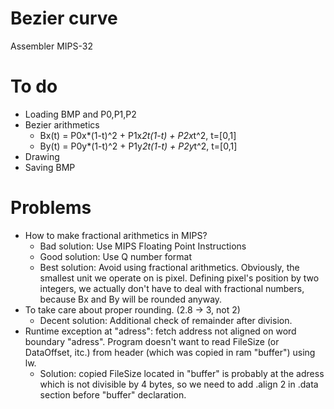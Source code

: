 # Bezier curve
Assembler MIPS-32
# To do 
- Loading BMP and P0,P1,P2
- Bezier arithmetics
  - Bx(t) = P0x*(1-t)^2 + P1x*2t(1-t) + P2x*t^2, t=[0,1]
  - By(t) = P0y*(1-t)^2 + P1y*2t(1-t) + P2y*t^2, t=[0,1]
- Drawing
- Saving BMP
# Problems
- How to make fractional arithmetics in MIPS?
  - Bad solution: Use MIPS Floating Point Instructions
  - Good solution: Use Q number format
  - Best solution: Avoid using fractional arithmetics. Obviously, the smallest
  unit we operate on is pixel. Defining pixel's position by two integers, we
  actually don't have to deal with fractional numbers, because Bx and By will be rounded anyway.
- To take care about proper rounding. (2.8 -> 3, not 2)
  - Decent solution: Additional check of remainder after division.
- Runtime exception at "adress": fetch address not aligned on word boundary "adress". 
Program doesn't want to read FileSize (or DataOffset, itc.) from header (which was copied in ram "buffer") using lw. 
  - Solution: copied FileSize located in "buffer" is probably at the adress which is not divisible by 4 bytes, so we need to add .align 2 in .data section before "buffer" declaration.
